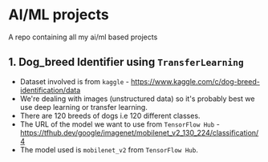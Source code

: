 # AI/ML projects
  A repo containing all my ai/ml based projects
## 1. Dog_breed Identifier using `TransferLearning`
  * Dataset involved is from `kaggle` - https://www.kaggle.com/c/dog-breed-identification/data
  * We're dealing with images (unstructured data) so it's probably best we use deep learning or transfer learning.
  * There are 120 breeds of dogs i.e 120 different classes.
  * The URL of the model we want to use from `TensorFlow Hub` - https://tfhub.dev/google/imagenet/mobilenet_v2_130_224/classification/4
  * The model used is `mobilenet_v2` from `TensorFlow Hub`.
